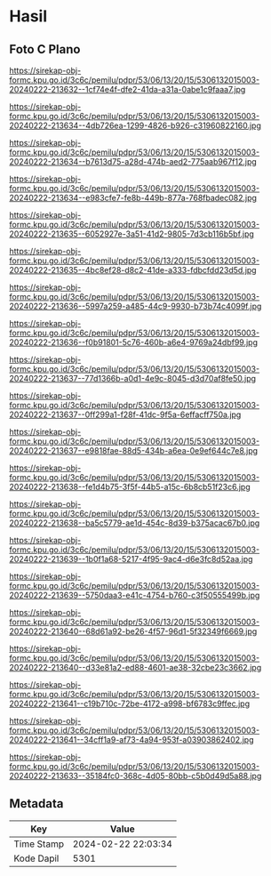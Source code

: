 # Hasil

## Foto C Plano

https://sirekap-obj-formc.kpu.go.id/3c6c/pemilu/pdpr/53/06/13/20/15/5306132015003-20240222-213632--1cf74e4f-dfe2-41da-a31a-0abe1c9faaa7.jpg

https://sirekap-obj-formc.kpu.go.id/3c6c/pemilu/pdpr/53/06/13/20/15/5306132015003-20240222-213634--4db726ea-1299-4826-b926-c31960822160.jpg

https://sirekap-obj-formc.kpu.go.id/3c6c/pemilu/pdpr/53/06/13/20/15/5306132015003-20240222-213634--b7613d75-a28d-474b-aed2-775aab967f12.jpg

https://sirekap-obj-formc.kpu.go.id/3c6c/pemilu/pdpr/53/06/13/20/15/5306132015003-20240222-213634--e983cfe7-fe8b-449b-877a-768fbadec082.jpg

https://sirekap-obj-formc.kpu.go.id/3c6c/pemilu/pdpr/53/06/13/20/15/5306132015003-20240222-213635--6052927e-3a51-41d2-9805-7d3cb116b5bf.jpg

https://sirekap-obj-formc.kpu.go.id/3c6c/pemilu/pdpr/53/06/13/20/15/5306132015003-20240222-213635--4bc8ef28-d8c2-41de-a333-fdbcfdd23d5d.jpg

https://sirekap-obj-formc.kpu.go.id/3c6c/pemilu/pdpr/53/06/13/20/15/5306132015003-20240222-213636--5997a259-a485-44c9-9930-b73b74c4099f.jpg

https://sirekap-obj-formc.kpu.go.id/3c6c/pemilu/pdpr/53/06/13/20/15/5306132015003-20240222-213636--f0b91801-5c76-460b-a6e4-9769a24dbf99.jpg

https://sirekap-obj-formc.kpu.go.id/3c6c/pemilu/pdpr/53/06/13/20/15/5306132015003-20240222-213637--77d1366b-a0d1-4e9c-8045-d3d70af8fe50.jpg

https://sirekap-obj-formc.kpu.go.id/3c6c/pemilu/pdpr/53/06/13/20/15/5306132015003-20240222-213637--0ff299a1-f28f-41dc-9f5a-6effacff750a.jpg

https://sirekap-obj-formc.kpu.go.id/3c6c/pemilu/pdpr/53/06/13/20/15/5306132015003-20240222-213637--e9818fae-88d5-434b-a6ea-0e9ef644c7e8.jpg

https://sirekap-obj-formc.kpu.go.id/3c6c/pemilu/pdpr/53/06/13/20/15/5306132015003-20240222-213638--fe1d4b75-3f5f-44b5-a15c-6b8cb51f23c6.jpg

https://sirekap-obj-formc.kpu.go.id/3c6c/pemilu/pdpr/53/06/13/20/15/5306132015003-20240222-213638--ba5c5779-ae1d-454c-8d39-b375acac67b0.jpg

https://sirekap-obj-formc.kpu.go.id/3c6c/pemilu/pdpr/53/06/13/20/15/5306132015003-20240222-213639--1b0f1a68-5217-4f95-9ac4-d6e3fc8d52aa.jpg

https://sirekap-obj-formc.kpu.go.id/3c6c/pemilu/pdpr/53/06/13/20/15/5306132015003-20240222-213639--5750daa3-e41c-4754-b760-c3f50555499b.jpg

https://sirekap-obj-formc.kpu.go.id/3c6c/pemilu/pdpr/53/06/13/20/15/5306132015003-20240222-213640--68d61a92-be26-4f57-96d1-5f32349f6669.jpg

https://sirekap-obj-formc.kpu.go.id/3c6c/pemilu/pdpr/53/06/13/20/15/5306132015003-20240222-213640--d33e81a2-ed88-4601-ae38-32cbe23c3662.jpg

https://sirekap-obj-formc.kpu.go.id/3c6c/pemilu/pdpr/53/06/13/20/15/5306132015003-20240222-213641--c19b710c-72be-4172-a998-bf6783c9ffec.jpg

https://sirekap-obj-formc.kpu.go.id/3c6c/pemilu/pdpr/53/06/13/20/15/5306132015003-20240222-213641--34cff1a9-af73-4a94-953f-a03903862402.jpg

https://sirekap-obj-formc.kpu.go.id/3c6c/pemilu/pdpr/53/06/13/20/15/5306132015003-20240222-213633--35184fc0-368c-4d05-80bb-c5b0d49d5a88.jpg


## Metadata

| Key        | Value               |
| ---------- | ------------------- |
| Time Stamp | 2024-02-22 22:03:34 |
| Kode Dapil | 5301                |



